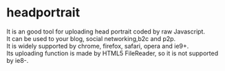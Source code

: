 # headportrait

It is an good tool for uploading head portrait coded by raw Javascript.<br>
It can be used to your blog, social networking,b2c and p2p.<br>
It is widely supported by chrome, firefox, safari, opera and ie9+.<br>
Its uploading function is made by HTML5 FileReader, so it is not supported by ie8-.
